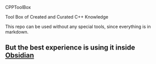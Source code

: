 

CPPToolBox

Tool Box of Created and Curated C++ Knowledge

This repo can be used without any special tools, since everything is in markdown.

But the best experience is using it inside [Obsidian](https://obsidian.md/)
-----------

